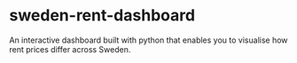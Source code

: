 # sweden-rent-dashboard
 An interactive dashboard built with python that enables you to visualise how rent prices differ across Sweden.
